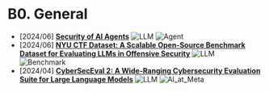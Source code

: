 # B0. General
- [2024/06] **[Security of AI Agents](https://arxiv.org/abs/2406.08689)** ![LLM](https://img.shields.io/badge/LLM-589cf4) ![Agent](https://img.shields.io/badge/Agent-87b800)
- [2024/06] **[NYU CTF Dataset: A Scalable Open-Source Benchmark Dataset for Evaluating LLMs in Offensive Security](https://arxiv.org/abs/2406.05590)** ![LLM](https://img.shields.io/badge/LLM-589cf4) ![Benchmark](https://img.shields.io/badge/Benchmark-87b800)
- [2024/04] **[CyberSecEval 2: A Wide-Ranging Cybersecurity Evaluation Suite for Large Language Models](https://arxiv.org/abs/2404.13161)** ![LLM](https://img.shields.io/badge/LLM-589cf4) ![AI_at_Meta](https://img.shields.io/badge/AI_at_Meta-f1b800)
